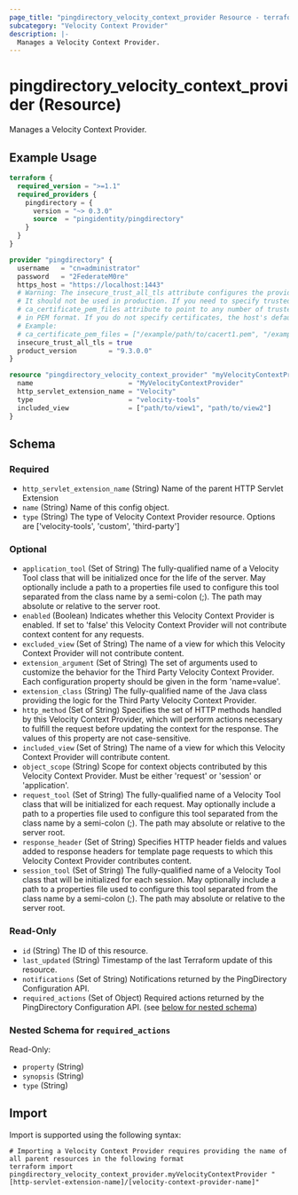 ```yaml
---
page_title: "pingdirectory_velocity_context_provider Resource - terraform-provider-pingdirectory"
subcategory: "Velocity Context Provider"
description: |-
  Manages a Velocity Context Provider.
---
```


# pingdirectory_velocity_context_provider (Resource)

Manages a Velocity Context Provider.

## Example Usage

```terraform
terraform {
  required_version = ">=1.1"
  required_providers {
    pingdirectory = {
      version = "~> 0.3.0"
      source  = "pingidentity/pingdirectory"
    }
  }
}

provider "pingdirectory" {
  username   = "cn=administrator"
  password   = "2FederateM0re"
  https_host = "https://localhost:1443"
  # Warning: The insecure_trust_all_tls attribute configures the provider to trust any certificate presented by the PingDirectory server.
  # It should not be used in production. If you need to specify trusted CA certificates, use the
  # ca_certificate_pem_files attribute to point to any number of trusted CA certificate files
  # in PEM format. If you do not specify certificates, the host's default root CA set will be used.
  # Example:
  # ca_certificate_pem_files = ["/example/path/to/cacert1.pem", "/example/path/to/cacert2.pem"]
  insecure_trust_all_tls = true
  product_version        = "9.3.0.0"
}

resource "pingdirectory_velocity_context_provider" "myVelocityContextProvider" {
  name                        = "MyVelocityContextProvider"
  http_servlet_extension_name = "Velocity"
  type                        = "velocity-tools"
  included_view               = ["path/to/view1", "path/to/view2"]
}
```

<!-- schema generated by tfplugindocs -->
## Schema

### Required

- `http_servlet_extension_name` (String) Name of the parent HTTP Servlet Extension
- `name` (String) Name of this config object.
- `type` (String) The type of Velocity Context Provider resource. Options are ['velocity-tools', 'custom', 'third-party']

### Optional

- `application_tool` (Set of String) The fully-qualified name of a Velocity Tool class that will be initialized once for the life of the server. May optionally include a path to a properties file used to configure this tool separated from the class name by a semi-colon (;). The path may absolute or relative to the server root.
- `enabled` (Boolean) Indicates whether this Velocity Context Provider is enabled. If set to 'false' this Velocity Context Provider will not contribute context content for any requests.
- `excluded_view` (Set of String) The name of a view for which this Velocity Context Provider will not contribute content.
- `extension_argument` (Set of String) The set of arguments used to customize the behavior for the Third Party Velocity Context Provider. Each configuration property should be given in the form 'name=value'.
- `extension_class` (String) The fully-qualified name of the Java class providing the logic for the Third Party Velocity Context Provider.
- `http_method` (Set of String) Specifies the set of HTTP methods handled by this Velocity Context Provider, which will perform actions necessary to fulfill the request before updating the context for the response. The values of this property are not case-sensitive.
- `included_view` (Set of String) The name of a view for which this Velocity Context Provider will contribute content.
- `object_scope` (String) Scope for context objects contributed by this Velocity Context Provider. Must be either 'request' or 'session' or 'application'.
- `request_tool` (Set of String) The fully-qualified name of a Velocity Tool class that will be initialized for each request. May optionally include a path to a properties file used to configure this tool separated from the class name by a semi-colon (;). The path may absolute or relative to the server root.
- `response_header` (Set of String) Specifies HTTP header fields and values added to response headers for template page requests to which this Velocity Context Provider contributes content.
- `session_tool` (Set of String) The fully-qualified name of a Velocity Tool class that will be initialized for each session. May optionally include a path to a properties file used to configure this tool separated from the class name by a semi-colon (;). The path may absolute or relative to the server root.

### Read-Only

- `id` (String) The ID of this resource.
- `last_updated` (String) Timestamp of the last Terraform update of this resource.
- `notifications` (Set of String) Notifications returned by the PingDirectory Configuration API.
- `required_actions` (Set of Object) Required actions returned by the PingDirectory Configuration API. (see [below for nested schema](#nestedatt--required_actions))

<a id="nestedatt--required_actions"></a>
### Nested Schema for `required_actions`

Read-Only:

- `property` (String)
- `synopsis` (String)
- `type` (String)

## Import

Import is supported using the following syntax:

```shell
# Importing a Velocity Context Provider requires providing the name of all parent resources in the following format
terraform import pingdirectory_velocity_context_provider.myVelocityContextProvider "[http-servlet-extension-name]/[velocity-context-provider-name]"
```

